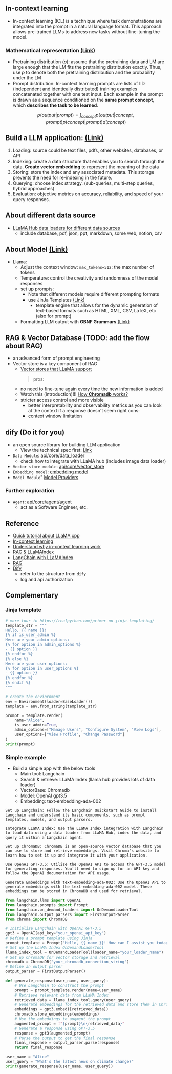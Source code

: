 ## In-context learning

- In-context learning (ICL) is a technique where task demonstrations are integrated into the prompt in a natural language format. This approach allows pre-trained LLMs to address new tasks without fine-tuning the model.

### Mathematical representation [(Link)](https://ai.stanford.edu/blog/understanding-incontext/)

- Pretraining distribution ($p$): assume that the pretraining data and LM are large enough that the LM fits the pretraining distribution exactly. Thus, use $p$ to denote both the pretraining distribution and the probability under the LM
- Prompt distribution: In-context learning prompts are lists of IID (independent and identically distributed) training examples concatenated together with one test input. Each example in the prompt is drawn as a sequence conditioned on the **same prompt concept**, which **describes the task to be learned**.

$$
p(output|prompt) = \int_{concept} p(output|concept, prompt)p(concept|prompt)d(concept)
$$

## Build a LLM application: [(Link)](https://docs.llamaindex.ai/en/stable/understanding/understanding.html)

1. Loading: source could be text files, pdfs, other websites, databases, or API
2. Indexing: create a data structure that enables you to search through the data. **Create vector embedding** to represent the meaning of the data
3. Storing: store the index and any associated metadata. This storage prevents the need for re-indexing in the future.
4. Querying: choose index strategy. (sub-queries, multi-step queries, hybrid approaches)
5. Evaluation: objective metrics on accuracy, reliability, and speed of your query responses.

## About different data source

- [LLaMA Hub data loaders for different data sources](https://llamahub.ai/?tab=loaders)
  - include database, pdf, json, ppt, markdown, some web, notion, csv

## About Model [(Link)](https://christophergs.com/blog/running-open-source-llms-in-python)

- Llama:
  - Adjust the context window: `max_tokens=512`: the max number of tokens
  - Temperature: control the creativity and randomness of the model responses
  - set up prompts:
    - Note that different models require different prompting formats
    - use JinJa Templates [(Link)](https://jinja.palletsprojects.com/en/3.1.x/)
      - template engine that allows for the dynamic generation of text-based formats such as HTML, XML, CSV, LaTeX, etc (also for prompt)
  - Formatting LLM output with **GBNF Grammars** [(Link)](https://github.com/ggerganov/llama.cpp/blob/master/grammars/README.md)

## RAG & Vector Database (TODO: add the flow about RAG)

- an advanced form of prompt engineering
- Vector store is a key component of RAG
  - [Vector stores that LLaMA support](https://docs.llamaindex.ai/en/stable/module_guides/storing/vector_stores.html)
    > pros:
  - no need to fine-tune again every time the new information is added
  - Watch this (introduction)!!! [How **Chromadb** works?](https://realpython.com/chromadb-vector-database/)
  - stricter access control and more visible
    - better interpretability and observability metrics as you can look at the context if a response doesn't seem right
      cons:
    - context window limitation

## dify (Do it for you)
- an open source library for building LLM application
  - View the technical spec first: [Link](https://docs.dify.ai/getting-started/readme/specifications-and-technical-features)
- `Data Module`: [api/core/data_loader](https://github.com/langgenius/dify/tree/main/api/core/data_loader)
  - check how to integrate with LLaMA hub (includes image data loader)
- `Vector store module`: [api/core/vector_store](https://github.com/langgenius/dify/tree/main/api/core/vector_store)
- `Embedding model`: [embedding model](https://github.com/langgenius/dify/tree/main/api/core/embedding)
- `Model Module`" [Model Providers](https://docs.dify.ai/getting-started/readme/model-providers)
### Further exploration
- `Agent`: [api/core/agent/agent](https://github.com/langgenius/dify/tree/main/api/core/agent/agent)
  - act as a Software Engineer, etc.

## Reference

- [Quick tutorial about LLaMA cpp](https://www.datacamp.com/tutorial/llama-cpp-tutorial)
- [In-context learning](<https://www.lakera.ai/blog/what-is-in-context-learning#:~:text=In%2Dcontext%20learning%20(ICL)%20is%20a%20technique%20where%20task,without%20fine%2Dtuning%20the%20model.>)
- [Understand why in-context learning work](https://ai.stanford.edu/blog/understanding-incontext/)
- [RAG & LLaMAIndex](https://christophergs.com/blog/ai-engineering-retrieval-augmented-generation-rag-llama-index#overview)
- [LangChain with LLaMAIndex](https://medium.com/@zekaouinoureddine/bring-your-own-data-to-llms-using-langchain-llamaindex-3ddbac8cc9eb)
- [RAG](https://christophergs.com/blog/ai-engineering-retrieval-augmented-generation-rag-llama-index)
- [Dify](https://github.com/langgenius/dify/tree/main) 
  - refer to the structure from `dify`
  - log and api authorization

## Complementary

### Jinja template

```python
# more tour in https://realpython.com/primer-on-jinja-templating/
template_str = """
Hello, {{ name }}!
{% if is_user_admin %}
Here are your admin options:
{% for option in admin_options %}
- {{ option }}
{% endfor %}
{% else %}
Here are your user options:
{% for option in user_options %}
- {{ option }}
{% endfor %}
{% endif %}
"""

# create the enviornment
env = Environment(loader=BaseLoader())
template = env.from_string(template_str)

prompt = template.render(
    name="Alice",
    is_user_admin=True,
    admin_options=["Manage Users", "Configure System", "View Logs"],
    user_options=["View Profile", "Change Password"]
)
print(prompt)
```

### Simple example
- Build a simple app with the below tools
  - Main tool: Langchain
  - Search & retrieve: LLaMA Index (llama hub provides lots of data loader)
  - VectorBase: Chromadb
  - Model: OpenAI gpt3.5
  - Embedding: text-embedding-ada-002

```
Set up Langchain: Follow the Langchain Quickstart Guide to install Langchain and understand its basic components, such as prompt templates, models, and output parsers.

Integrate LLaMA Index: Use the LLaMA Index integration with Langchain to load data using a data loader from LLaMA Hub, index the data, and query it within a Langchain agent.

Set up ChromaDB: ChromaDB is an open-source vector database that you can use to store and retrieve embeddings. Visit Chroma's website to learn how to set it up and integrate it with your application.

Use OpenAI GPT-3.5: Utilize the OpenAI API to access the GPT-3.5 model for generating responses. You'll need to sign up for an API key and follow the OpenAI documentation for API usage.

Generate Embeddings with text-embedding-ada-002: Use the OpenAI API to generate embeddings with the text-embedding-ada-002 model. These embeddings can be stored in ChromaDB and used for retrieval.
```

```python
from langchain.llms import OpenAI
from langchain.prompts import Prompt
from langchain.on_demand_loaders import OnDemandLoaderTool
from langchain.output_parsers import FirstOutputParser
from chroma import ChromaDB

# Initialize Langchain with OpenAI GPT-3.5
gpt3 = OpenAI(api_key="your_openai_api_key")
# Define a prompt template using Jinja
prompt_template = Prompt("Hello, {{ name }}! How can I assist you today?")
# Set up the LLaMA Index OnDemandLoaderTool
llama_index_tool = OnDemandLoaderTool(loader_name="your_loader_name")
# Set up ChromaDB for vector storage and retrieval
chromadb = ChromaDB("your_chromadb_connection_string")
# Define an output parser
output_parser = FirstOutputParser()

def generate_response(user_name, user_query):
    # Use Langchain to construct the prompt
    prompt = prompt_template.render(name=user_name)
    # Retrieve relevant data from LLaMA Index
    retrieved_data = llama_index_tool.query(user_query)
    # Generate embeddings for the retrieved data and store them in ChromaDB
    embeddings = gpt3.embed([retrieved_data])
    chromadb.store_embeddings(embeddings)
    # Use the embeddings to augment the prompt
    augmented_prompt = f"{prompt}\n{retrieved_data}"
    # Generate a response using GPT-3.5
    response = gpt3(augmented_prompt)
    # Parse the output to get the final response
    final_response = output_parser.parse(response)
    return final_response

user_name = "Alice"
user_query = "What's the latest news on climate change?"
print(generate_response(user_name, user_query))

```
